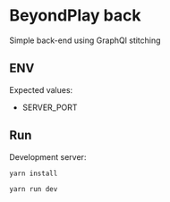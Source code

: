 # BeyondPlay back

Simple back-end using GraphQl stitching 

## ENV

Expected values:

  - SERVER_PORT

## Run

Development server:

```bash
yarn install

yarn run dev
```
